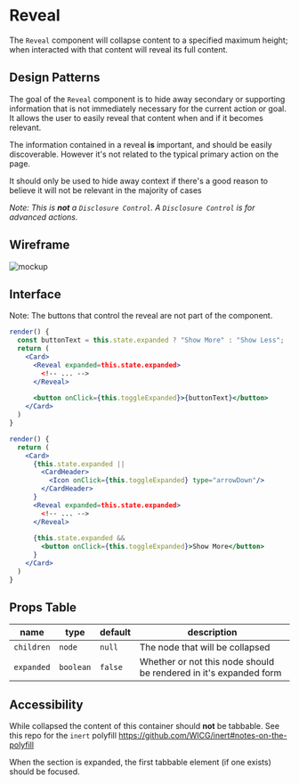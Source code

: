 # Reveal

The `Reveal` component will collapse content to a specified maximum height; when interacted with that content will reveal its full content.

## Design Patterns

The goal of the `Reveal` component is to hide away secondary or supporting information that is not immediately necessary for the current action or goal. It allows the user to easily reveal that content when and if it becomes relevant.

The information contained in a reveal **is** important, and should be easily discoverable. However it's not related to the typical primary action on the page.

It should only be used to hide away context if there's a good reason to believe it will not be relevant in the majority of cases

_Note: This is **not** a `Disclosure Control`. A `Disclosure Control` is for advanced actions._

## Wireframe
![mockup](https://user-images.githubusercontent.com/779421/47378214-b1c90a00-d6b4-11e8-8fff-7c42eed24184.png)

## Interface
Note: The buttons that control the reveal are not part of the component.
```jsx
render() {
  const buttonText = this.state.expanded ? "Show More" : "Show Less";
  return (
    <Card>
      <Reveal expanded=this.state.expanded>
        <!-- ... -->
      </Reveal>
      
      <button onClick={this.toggleExpanded}>{buttonText}</button>
    </Card>
  )
}
```

```jsx
render() {
  return (
    <Card>
      {this.state.expanded || 
        <CardHeader>
          <Icon onClick={this.toggleExpanded} type="arrowDown"/>
        </CardHeader>
      }
      <Reveal expanded=this.state.expanded>
        <!-- ... -->
      </Reveal>
      
      {this.state.expanded && 
        <button onClick={this.toggleExpanded}>Show More</button>
      }
    </Card>
  )
}
```

## Props Table
| name | type | default | description |
|---|---|---|---|
| `children` | `node` | `null` | The node that will be collapsed |
| `expanded` | `boolean` | `false` | Whether or not this node should be rendered in it's expanded form |

## Accessibility
While collapsed the content of this container should **not** be tabbable. 
See this repo for the `inert` polyfill https://github.com/WICG/inert#notes-on-the-polyfill

When the section is expanded, the first tabbable element (if one exists) should be focused.
